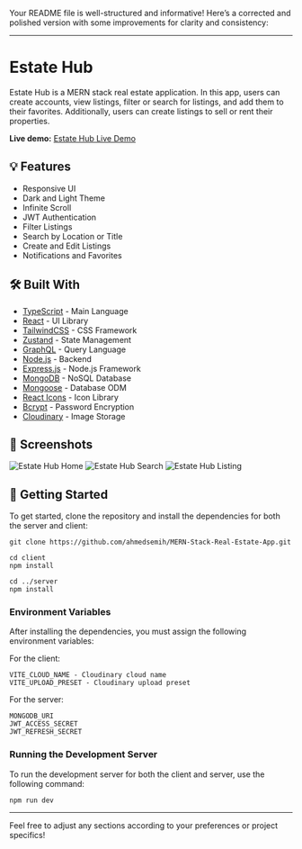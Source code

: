Your README file is well-structured and informative! Here’s a corrected and polished version with some improvements for clarity and consistency:

---

# Estate Hub

Estate Hub is a MERN stack real estate application. In this app, users can create accounts, view listings, filter or search for listings, and add them to their favorites. Additionally, users can create listings to sell or rent their properties.

**Live demo:** [Estate Hub Live Demo](https://estate-hub-ase.vercel.app/)

## :bulb: Features

- Responsive UI
- Dark and Light Theme
- Infinite Scroll
- JWT Authentication
- Filter Listings
- Search by Location or Title
- Create and Edit Listings
- Notifications and Favorites

## :hammer_and_wrench: Built With

- [TypeScript](https://www.typescriptlang.org/) - Main Language
- [React](https://reactjs.org/) - UI Library
- [TailwindCSS](https://tailwindcss.com/) - CSS Framework
- [Zustand](https://zustand-demo.pmnd.rs/) - State Management
- [GraphQL](https://graphql.org/) - Query Language
- [Node.js](https://nodejs.org/en) - Backend
- [Express.js](https://expressjs.com/) - Node.js Framework
- [MongoDB](https://www.mongodb.com/) - NoSQL Database
- [Mongoose](https://mongoosejs.com/) - Database ODM
- [React Icons](https://react-icons.github.io/react-icons/) - Icon Library
- [Bcrypt](https://www.npmjs.com/package/bcryptjs) - Password Encryption
- [Cloudinary](https://www.cloudinary.com/) - Image Storage

## :camera_flash: Screenshots

![Estate Hub Home](https://github.com/ahmedsemih/MERN-Stack-Real-Estate-App/assets/102798814/a64cdbd4-7faa-4ae7-8f28-e60643387120)
![Estate Hub Search](https://github.com/ahmedsemih/MERN-Stack-Real-Estate-App/assets/102798814/314ae60b-d111-4d27-b088-db5d60f3e83c)
![Estate Hub Listing](https://github.com/ahmedsemih/MERN-Stack-Real-Estate-App/assets/102798814/0ca1cc43-9a72-48af-a77d-294a746e89b2)

## :triangular_flag_on_post: Getting Started

To get started, clone the repository and install the dependencies for both the server and client:

```shell
git clone https://github.com/ahmedsemih/MERN-Stack-Real-Estate-App.git

cd client
npm install

cd ../server
npm install
```

### Environment Variables

After installing the dependencies, you must assign the following environment variables:

For the client:

```shell
VITE_CLOUD_NAME - Cloudinary cloud name
VITE_UPLOAD_PRESET - Cloudinary upload preset
```

For the server:

```shell
MONGODB_URI
JWT_ACCESS_SECRET
JWT_REFRESH_SECRET
```

### Running the Development Server

To run the development server for both the client and server, use the following command:

```shell
npm run dev
```

---

Feel free to adjust any sections according to your preferences or project specifics!